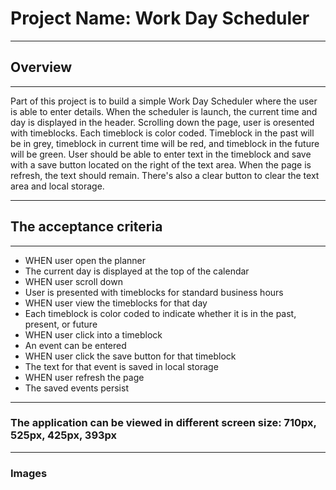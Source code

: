 # Project Name: Work Day Scheduler
___
## Overview
___
Part of this project is to build a simple Work Day Scheduler where the user is able to enter details.
When the scheduler is launch, the current time and day is displayed in the header. 
Scrolling down the page, user is oresented with timeblocks. Each timeblock is color coded. 
Timeblock in the past will be in grey, timeblock in current time will be red, and timeblock in the future will be green.
User should be able to enter text in the timeblock and save with a save button located on the right of the text area.
When the page is refresh, the text should remain.
There's also a clear button to clear the text area and local storage.
___
## The acceptance criteria
___

- WHEN user open the planner
- The current day is displayed at the top of the calendar
- WHEN user scroll down
- User is presented with timeblocks for standard business hours
- WHEN user view the timeblocks for that day
- Each timeblock is color coded to indicate whether it is in the past, present, or future
- WHEN user click into a timeblock
- An event can be entered
- WHEN user click the save button for that timeblock
- The text for that event is saved in local storage
- WHEN user refresh the page
- The saved events persist
___
### The application can be viewed in different screen size: 710px, 525px, 425px, 393px
___

### Images
